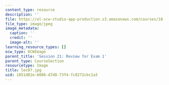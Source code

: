 ```yaml
---
content_type: resource
description: ''
file: https://ol-ocw-studio-app-production.s3.amazonaws.com/courses/18-01sc-single-variable-calculus-fall-2010/1851d82e6086d7d873f4fc8272cbc1a3_lec07.jpg
file_type: image/jpeg
image_metadata:
  caption: ''
  credit: ''
  image-alt: ''
learning_resource_types: []
ocw_type: OCWImage
parent_title: 'Session 21: Review for Exam 1'
parent_type: CourseSection
resourcetype: Image
title: lec07.jpg
uid: 1851d82e-6086-d7d8-73f4-fc8272cbc1a3
---
```

